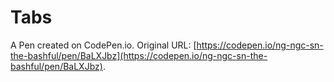 # Tabs

A Pen created on CodePen.io. Original URL: [https://codepen.io/ng-ngc-sn-the-bashful/pen/BaLXJbz](https://codepen.io/ng-ngc-sn-the-bashful/pen/BaLXJbz).


